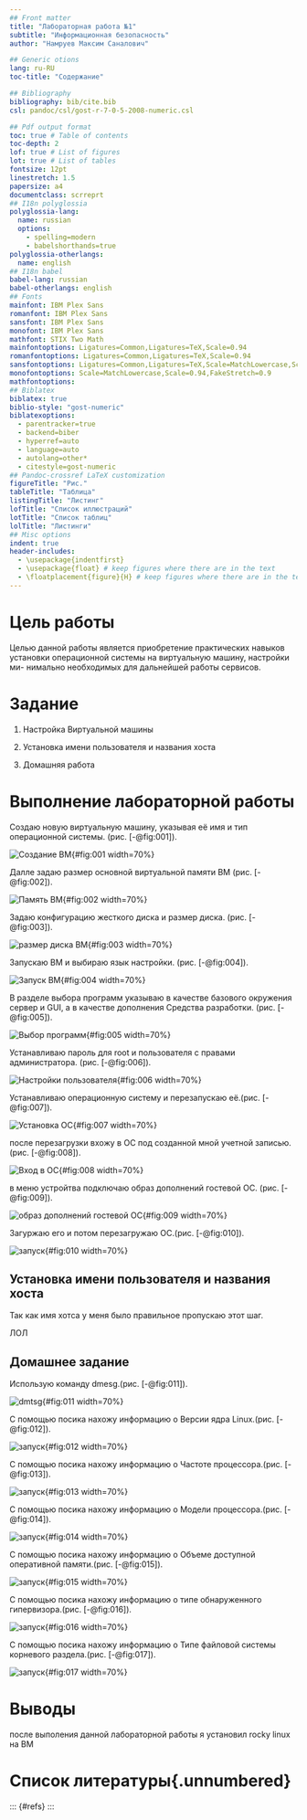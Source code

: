 ```yaml
---
## Front matter
title: "Лабораторная работа №1"
subtitle: "Информационная безопасность"
author: "Намруев Максим Саналович"

## Generic otions
lang: ru-RU
toc-title: "Содержание"

## Bibliography
bibliography: bib/cite.bib
csl: pandoc/csl/gost-r-7-0-5-2008-numeric.csl

## Pdf output format
toc: true # Table of contents
toc-depth: 2
lof: true # List of figures
lot: true # List of tables
fontsize: 12pt
linestretch: 1.5
papersize: a4
documentclass: scrreprt
## I18n polyglossia
polyglossia-lang:
  name: russian
  options:
	- spelling=modern
	- babelshorthands=true
polyglossia-otherlangs:
  name: english
## I18n babel
babel-lang: russian
babel-otherlangs: english
## Fonts
mainfont: IBM Plex Sans
romanfont: IBM Plex Sans
sansfont: IBM Plex Sans
monofont: IBM Plex Sans
mathfont: STIX Two Math
mainfontoptions: Ligatures=Common,Ligatures=TeX,Scale=0.94
romanfontoptions: Ligatures=Common,Ligatures=TeX,Scale=0.94
sansfontoptions: Ligatures=Common,Ligatures=TeX,Scale=MatchLowercase,Scale=0.94
monofontoptions: Scale=MatchLowercase,Scale=0.94,FakeStretch=0.9
mathfontoptions:
## Biblatex
biblatex: true
biblio-style: "gost-numeric"
biblatexoptions:
  - parentracker=true
  - backend=biber
  - hyperref=auto
  - language=auto
  - autolang=other*
  - citestyle=gost-numeric
## Pandoc-crossref LaTeX customization
figureTitle: "Рис."
tableTitle: "Таблица"
listingTitle: "Листинг"
lofTitle: "Список иллюстраций"
lotTitle: "Список таблиц"
lolTitle: "Листинги"
## Misc options
indent: true
header-includes:
  - \usepackage{indentfirst}
  - \usepackage{float} # keep figures where there are in the text
  - \floatplacement{figure}{H} # keep figures where there are in the text
---
```


# Цель работы

Целью данной работы является приобретение практических навыков
установки операционной системы на виртуальную машину, настройки ми-
нимально необходимых для дальнейшей работы сервисов.

# Задание

1. Настройка Виртуальной машины

2. Установка имени пользователя и названия хоста

3. Домашняя работа


# Выполнение лабораторной работы

Создаю новую виртуальную машину, указывая её имя и тип операционной системы. (рис. [-@fig:001]).

![Создание ВМ](image/1.png){#fig:001 width=70%}

Далле задаю размер основной виртуальной памяти ВМ (рис. [-@fig:002]).

![Память ВМ](image/2.png){#fig:002 width=70%}

Задаю конфигурацию жесткого диска и размер диска. (рис. [-@fig:003]).

![размер диска ВМ](image/3.png){#fig:003 width=70%}

Запускаю ВМ и выбираю язык настройки. (рис. [-@fig:004]).

![Запуск ВМ ](image/4.png){#fig:004 width=70%}

В разделе выбора программ указываю в качестве базового окружения сервер и GUI, а в качестве дополнения Средства разработки. (рис. [-@fig:005]).

![Выбор программ](image/5.png){#fig:005 width=70%}

Устанавливаю пароль для root и пользователя с правами администратора. (рис. [-@fig:006]).

![Настройки пользователя](image/6.png){#fig:006 width=70%}

Устанавливаю операционную систему и перезапускаю её.(рис. [-@fig:007]).

![Установка ОС](image/7.png){#fig:007 width=70%}

после перезагрузки вхожу в ОС под созданной мной учетной записью. (рис. [-@fig:008]).

![Вход в ОС](image/8.png){#fig:008 width=70%}

в меню устройтва подключаю образ дополнений гостевой ОС. (рис. [-@fig:009]).

![образ дополнений гостевой ОС](image/9.png){#fig:009 width=70%}

Загуржаю его и потом перезагружаю ОС.(рис. [-@fig:010]).

![запуск](image/10.png){#fig:010 width=70%}

## Установка имени пользователя и названия хоста

Так как имя хотса у меня было правильное пропускаю этот шаг.

ЛОЛ

## Домашнее задание


Использую команду dmesg.(рис. [-@fig:011]).

![dmtsg](image/15.png){#fig:011 width=70%}

С помощью посика нахожу информацию о Версии ядра Linux.(рис. [-@fig:012]).

![запуск](image/16.png){#fig:012 width=70%}

С помощью посика нахожу информацию о Частоте процессора.(рис. [-@fig:013]).

![запуск](image/19.png){#fig:013 width=70%}

С помощью посика нахожу информацию о Модели процессора.(рис. [-@fig:014]).

![запуск](image/17.png){#fig:014 width=70%}

С помощью посика нахожу информацию о Объеме доступной оперативной памяти.(рис. [-@fig:015]).

![запуск](image/21.png){#fig:015 width=70%}

С помощью посика нахожу информацию о типе обнаруженного гипервизора.(рис. [-@fig:016]).

![запуск](image/18.png){#fig:016 width=70%}

С помощью посика нахожу информацию о Типе файловой системы корневого раздела.(рис. [-@fig:017]).

![запуск](image/21.png){#fig:017 width=70%}

# Выводы

после выполения данной лабораторной работы я установил rocky linux на ВМ 

# Список литературы{.unnumbered}

::: {#refs}
:::
